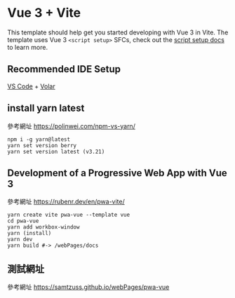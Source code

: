 # Vue 3 + Vite
This template should help get you started developing with Vue 3 in Vite. The template uses Vue 3 `<script setup>` SFCs, check out the [script setup docs](https://v3.vuejs.org/api/sfc-script-setup.html#sfc-script-setup) to learn more.

## Recommended IDE Setup
[VS Code](https://code.visualstudio.com/) + [Volar](https://marketplace.visualstudio.com/items?itemName=Vue.volar)


## install yarn latest
參考網址 https://polinwei.com/npm-vs-yarn/
```
npm i -g yarn@latest
yarn set version berry
yarn set version latest (v3.21)
```
## Development of a Progressive Web App with Vue 3
參考網址 https://rubenr.dev/en/pwa-vite/
```
yarn create vite pwa-vue --template vue
cd pwa-vue
yarn add workbox-window
yarn (install)
yarn dev
yarn build #-> /webPages/docs
```
## 測試網址
參考網址 https://samtzuss.github.io/webPages/pwa-vue
